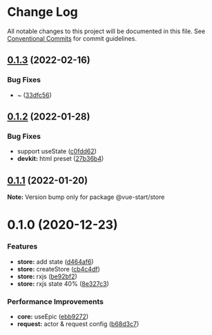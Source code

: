 # Change Log

All notable changes to this project will be documented in this file.
See [Conventional Commits](https://conventionalcommits.org) for commit guidelines.

## [0.1.3](https://github.com/zxeryu/vue-start/compare/@vue-start/store@0.1.2...@vue-start/store@0.1.3) (2022-02-16)

### Bug Fixes

- ~ ([33dfc56](https://github.com/zxeryu/vue-start/commit/33dfc5660603217d32d88b5204473888e8144d0a))

## [0.1.2](https://github.com/zxeryu/vue-start/compare/@vue-start/store@0.1.1...@vue-start/store@0.1.2) (2022-01-28)

### Bug Fixes

- support useState ([c0fdd62](https://github.com/zxeryu/vue-start/commit/c0fdd626baa098eedbb472d615096148edd57ac3))
- **devkit:** html preset ([27b36b4](https://github.com/zxeryu/vue-start/commit/27b36b45f725aed2edbcb1b2b695da91ec33997d))

## [0.1.1](https://github.com/zxeryu/vue-start/compare/@vue-start/store@0.1.0...@vue-start/store@0.1.1) (2022-01-20)

**Note:** Version bump only for package @vue-start/store

# 0.1.0 (2020-12-23)

### Features

- **store:** add state ([d464af6](https://github.com/zxeryu/vue-start/commit/d464af6340cc5b822dd8d3feb1e46f41c619be92))
- **store:** createStore ([cb4c4df](https://github.com/zxeryu/vue-start/commit/cb4c4df548da0fad1db3233ac43268d02d5c4a22))
- **store:** rxjs ([be92bf2](https://github.com/zxeryu/vue-start/commit/be92bf2e7cc00f0fee5ac2e4e32cff1fe9352c0c))
- **store:** rxjs state 40% ([8e327c3](https://github.com/zxeryu/vue-start/commit/8e327c37e0b395d4ede8cce1f3544623ef684467))

### Performance Improvements

- **core:** useEpic ([ebb9272](https://github.com/zxeryu/vue-start/commit/ebb927234cbb432f54a132d33f067bae75d21bcf))
- **request:** actor & request config ([b68d3c7](https://github.com/zxeryu/vue-start/commit/b68d3c77207a2b2118b4a53ab47ffb6e4613759c))
